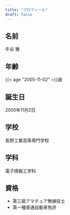 ```yaml
---
title: "プロフィール"
draft: false
---
```


## 名前
牛谷 雅

## 年齢
{{< age "2005-11-02" >}}歳

## 誕生日
2005年11月2日

## 学校
長野工業高等専門学校

## 学科
電子情報工学科

## 資格
- 第三級アマチュア無線技士
- 第一種普通自動車免許


